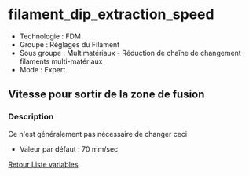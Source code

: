 # filament_dip_extraction_speed

* Technologie : FDM
* Groupe : Réglages du Filament
* Sous groupe : Multimatériaux - Réduction de chaîne de changement filaments multi-matériaux
* Mode : Expert

## Vitesse pour sortir de la zone de fusion

### Description

Ce n'est généralement pas nécessaire de changer ceci

* Valeur par défaut : 70 mm/sec

[Retour Liste variables](variable_list.md)